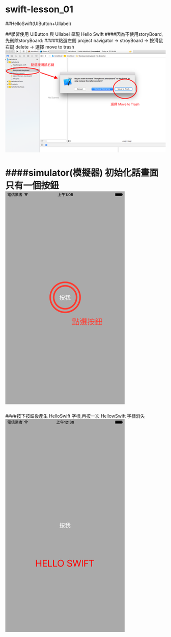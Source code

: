 # swift-lesson_01
##HelloSwift(UIButton+UIlabel)

##學習使用 UIButton 與 UIlabel 呈現 Hello Swift
####因為不使用storyBoard,先刪除storyBoard:
#####點選左側 project navigator -> stroyBoard -> 按滑鼠右鍵 delete -> 選擇 move to trash
![GitHub](https://github.com/nick0904/some_pics/blob/master/deleteStoryBoard.png)

####simulator(模擬器) 初始化話畫面只有一個按鈕
![GitHub](https://github.com/nick0904/some_pics/blob/master/demo_01.png)
==============
####按下按鈕後產生 HelloSwift 字樣,再按一次 HellowSwift 字樣消失
![GitHub](https://github.com/nick0904/some_pics/blob/master/demo.png)
